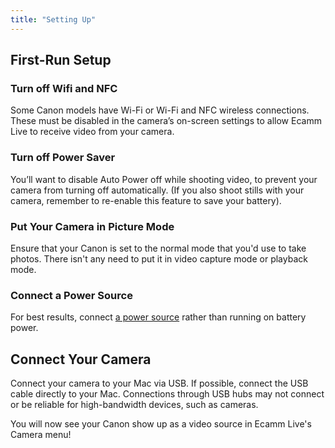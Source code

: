 ```yaml
---
title: "Setting Up"
---
```


## First-Run Setup

### Turn off Wifi and NFC

Some Canon models have Wi-Fi or Wi-Fi and NFC wireless connections. These must be disabled in the camera’s on-screen settings to allow Ecamm Live to receive video from your camera.

### Turn off Power Saver

You’ll want to disable Auto Power off while shooting video, to prevent your camera from turning off automatically. (If you also shoot stills with your camera, remember to re-enable this feature to save your battery).

### Put Your Camera in Picture Mode

Ensure that your Canon is set to the normal mode that you'd use to take photos. There isn't any need to put it in video capture mode or playback mode.

### Connect a Power Source

For best results, connect [a power source](../003-camera-details/) rather than running on battery power.

## Connect Your Camera

Connect your camera to your Mac via USB. If possible, connect the USB cable directly to your Mac. Connections through USB hubs may not connect or be reliable for high-bandwidth devices, such as cameras. 

You will now see your Canon show up as a video source in Ecamm Live's Camera menu!